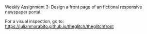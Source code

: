 Weekly Assignment 3:
Design a front page of an fictional responsive newspaper portal.

For a visual inspection, go to:
https://julianmorabito.github.io/theglitch/theglitchfront